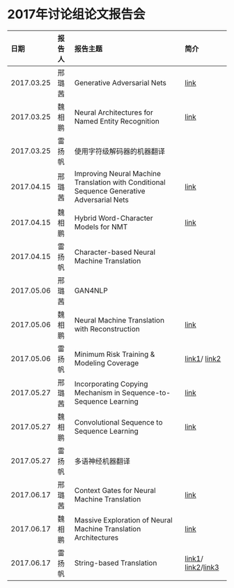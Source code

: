 # 2017年讨论组论文报告会
| 日期| 报告人  | 报告主题 | 简介 |
|:----|:------|:---------|:--|
| 2017.03.25 | 邢璐茜 | Generative Adversarial Nets | [link](https://arxiv.org/abs/1406.2661) |
| 2017.03.25 | 魏相鹏 | Neural Architectures for Named Entity Recognition | [link](https://arxiv.org/pdf/1603.01360.pdf) |
| 2017.03.25 | 雷扬帆 | 使用字符级解码器的机器翻译 |  |
| 2017.04.15 | 邢璐茜 | Improving Neural Machine Translation with Conditional Sequence Generative Adversarial Nets | [link](https://arxiv.org/abs/1703.04887) |
| 2017.04.15 | 魏相鹏 | Hybrid Word-Character Models for NMT | [link](https://arxiv.org/abs/1604.00788) |
| 2017.04.15 | 雷扬帆 | Character-based Neural Machine Translation |   |
| 2017.05.06 | 邢璐茜 | GAN4NLP |  |
| 2017.05.06 | 魏相鹏 | Neural Machine Translation with Reconstruction  | [link](https://arxiv.org/abs/1611.01874) |
| 2017.05.06 | 雷扬帆 | Minimum Risk Training & Modeling Coverage | [link1](https://arxiv.org/abs/1512.02433)/ [link2](https://arxiv.org/abs/1601.04811) |
| 2017.05.27 | 邢璐茜 | Incorporating Copying Mechanism in Sequence-to-Sequence Learning | [link](http://www.aclweb.org/anthology/P16-1154) |
| 2017.05.27 | 魏相鹏 | Convolutional Sequence to Sequence Learning | [link](https://arxiv.org/abs/1705.03122) |
| 2017.05.27 | 雷扬帆 | 多语神经机器翻译 |  |
| 2017.06.17 | 邢璐茜 | Context Gates for Neural Machine Translation | [link](https://arxiv.org/abs/1608.06043) |
| 2017.06.17 | 魏相鹏 | Massive Exploration of Neural Machine Translation Architectures | [link](https://arxiv.org/abs/1703.03906) |
| 2017.06.17 | 雷扬帆 | String-based Translation  | [link1](https://www.isi.edu/natural-language/mt/emnlp16-nmt-grammar.pdf)/ [link2](https://arxiv.org/abs/1704.04743)/[link3](https://arxiv.org/abs/1705.01020) |


